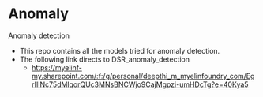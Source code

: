 # Anomaly
Anomaly detection
- This repo contains all the models tried for anomaly detection.
- The following link directs to DSR_anomaly_detection
    - https://myelinf-my.sharepoint.com/:f:/g/personal/deepthi_m_myelinfoundry_com/EgrIIlNc75dMlqorQUc3MNsBNCWjo9CajMgpzi-umHDcTg?e=40Kya5
